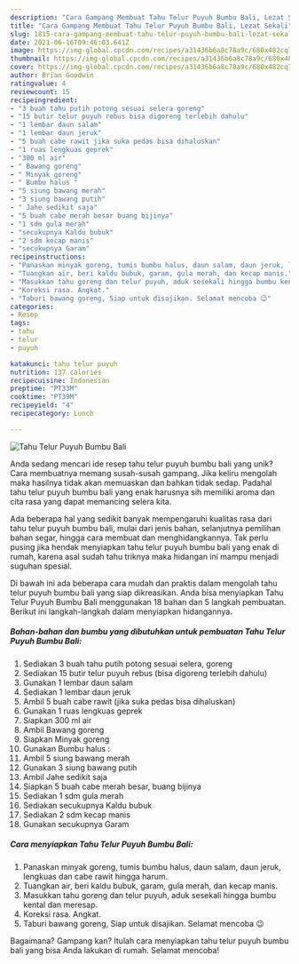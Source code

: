 ```yaml
---
description: "Cara Gampang Membuat Tahu Telur Puyuh Bumbu Bali, Lezat Sekali"
title: "Cara Gampang Membuat Tahu Telur Puyuh Bumbu Bali, Lezat Sekali"
slug: 1815-cara-gampang-membuat-tahu-telur-puyuh-bumbu-bali-lezat-sekali
date: 2021-06-16T09:46:03.641Z
image: https://img-global.cpcdn.com/recipes/a31436b6a8c78a9c/680x482cq70/tahu-telur-puyuh-bumbu-bali-foto-resep-utama.jpg
thumbnail: https://img-global.cpcdn.com/recipes/a31436b6a8c78a9c/680x482cq70/tahu-telur-puyuh-bumbu-bali-foto-resep-utama.jpg
cover: https://img-global.cpcdn.com/recipes/a31436b6a8c78a9c/680x482cq70/tahu-telur-puyuh-bumbu-bali-foto-resep-utama.jpg
author: Brian Goodwin
ratingvalue: 4
reviewcount: 15
recipeingredient:
- "3 buah tahu putih potong sesuai selera goreng"
- "15 butir telur puyuh rebus bisa digoreng terlebih dahulu"
- "1 lembar daun salam"
- "1 lembar daun jeruk"
- "5 buah cabe rawit jika suka pedas bisa dihaluskan"
- "1 ruas lengkuas geprek"
- "300 ml air"
- " Bawang goreng"
- " Minyak goreng"
- " Bumbu halus "
- "5 siung bawang merah"
- "3 siung bawang putih"
- " Jahe sedikit saja"
- "5 buah cabe merah besar buang bijinya"
- "1 sdm gula merah"
- "secukupnya Kaldu bubuk"
- "2 sdm kecap manis"
- "secukupnya Garam"
recipeinstructions:
- "Panaskan minyak goreng, tumis bumbu halus, daun salam, daun jeruk, lengkuas dan cabe rawit hingga harum."
- "Tuangkan air, beri kaldu bubuk, garam, gula merah, dan kecap manis."
- "Masukkan tahu goreng dan telur puyuh, aduk sesekali hingga bumbu kental dan meresap."
- "Koreksi rasa. Angkat."
- "Taburi bawang goreng, Siap untuk disajikan. Selamat mencoba 😉"
categories:
- Resep
tags:
- tahu
- telur
- puyuh

katakunci: tahu telur puyuh 
nutrition: 137 calories
recipecuisine: Indonesian
preptime: "PT33M"
cooktime: "PT39M"
recipeyield: "4"
recipecategory: Lunch

---
```



![Tahu Telur Puyuh Bumbu Bali](https://img-global.cpcdn.com/recipes/a31436b6a8c78a9c/680x482cq70/tahu-telur-puyuh-bumbu-bali-foto-resep-utama.jpg)

Anda sedang mencari ide resep tahu telur puyuh bumbu bali yang unik? Cara membuatnya memang susah-susah gampang. Jika keliru mengolah maka hasilnya tidak akan memuaskan dan bahkan tidak sedap. Padahal tahu telur puyuh bumbu bali yang enak harusnya sih memiliki aroma dan cita rasa yang dapat memancing selera kita.

Ada beberapa hal yang sedikit banyak mempengaruhi kualitas rasa dari tahu telur puyuh bumbu bali, mulai dari jenis bahan, selanjutnya pemilihan bahan segar, hingga cara membuat dan menghidangkannya. Tak perlu pusing jika hendak menyiapkan tahu telur puyuh bumbu bali yang enak di rumah, karena asal sudah tahu triknya maka hidangan ini mampu menjadi suguhan spesial.




Di bawah ini ada beberapa cara mudah dan praktis dalam mengolah tahu telur puyuh bumbu bali yang siap dikreasikan. Anda bisa menyiapkan Tahu Telur Puyuh Bumbu Bali menggunakan 18 bahan dan 5 langkah pembuatan. Berikut ini langkah-langkah dalam menyiapkan hidangannya.

<!--inarticleads1-->

##### Bahan-bahan dan bumbu yang dibutuhkan untuk pembuatan Tahu Telur Puyuh Bumbu Bali:

1. Sediakan 3 buah tahu putih potong sesuai selera, goreng
1. Sediakan 15 butir telur puyuh rebus (bisa digoreng terlebih dahulu)
1. Gunakan 1 lembar daun salam
1. Sediakan 1 lembar daun jeruk
1. Ambil 5 buah cabe rawit (jika suka pedas bisa dihaluskan)
1. Gunakan 1 ruas lengkuas geprek
1. Siapkan 300 ml air
1. Ambil  Bawang goreng
1. Siapkan  Minyak goreng
1. Gunakan  Bumbu halus :
1. Ambil 5 siung bawang merah
1. Gunakan 3 siung bawang putih
1. Ambil  Jahe sedikit saja
1. Siapkan 5 buah cabe merah besar, buang bijinya
1. Sediakan 1 sdm gula merah
1. Sediakan secukupnya Kaldu bubuk
1. Sediakan 2 sdm kecap manis
1. Gunakan secukupnya Garam




<!--inarticleads2-->

##### Cara menyiapkan Tahu Telur Puyuh Bumbu Bali:

1. Panaskan minyak goreng, tumis bumbu halus, daun salam, daun jeruk, lengkuas dan cabe rawit hingga harum.
1. Tuangkan air, beri kaldu bubuk, garam, gula merah, dan kecap manis.
1. Masukkan tahu goreng dan telur puyuh, aduk sesekali hingga bumbu kental dan meresap.
1. Koreksi rasa. Angkat.
1. Taburi bawang goreng, Siap untuk disajikan. Selamat mencoba 😉




Bagaimana? Gampang kan? Itulah cara menyiapkan tahu telur puyuh bumbu bali yang bisa Anda lakukan di rumah. Selamat mencoba!
